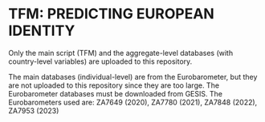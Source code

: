 # TFM: PREDICTING EUROPEAN IDENTITY

Only the main script (TFM) and the aggregate-level databases (with country-level variables) are uploaded to this repository.

The main databases (individual-level) are from the Eurobarometer, but they are not uploaded to this repository since they are too large.
The Eurobarometer databases must be downloaded from GESIS. 
The Eurobarometers used are: ZA7649 (2020), ZA7780 (2021), ZA7848 (2022), ZA7953 (2023)
